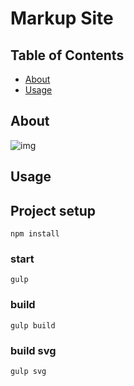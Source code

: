# Markup Site

## Table of Contents

- [About](#about)
- [Usage](#usage)
  
## About <a name = "about"></a>

![img](http://test-developer.ru/preview/markup.jpg)

## Usage <a name = "usage"></a>

## Project setup
```
npm install
```

### start
```
gulp
```

### build
```
gulp build
```

### build svg
```
gulp svg
```
